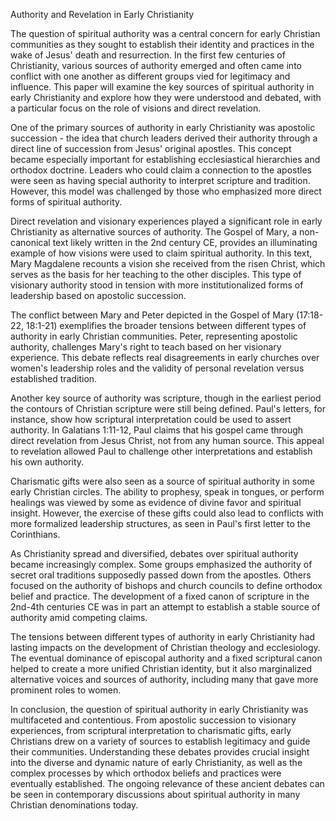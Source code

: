 Authority and Revelation in Early Christianity

The question of spiritual authority was a central concern for early Christian communities as they sought to establish their identity and practices in the wake of Jesus' death and resurrection. In the first few centuries of Christianity, various sources of authority emerged and often came into conflict with one another as different groups vied for legitimacy and influence. This paper will examine the key sources of spiritual authority in early Christianity and explore how they were understood and debated, with a particular focus on the role of visions and direct revelation.

One of the primary sources of authority in early Christianity was apostolic succession - the idea that church leaders derived their authority through a direct line of succession from Jesus' original apostles. This concept became especially important for establishing ecclesiastical hierarchies and orthodox doctrine. Leaders who could claim a connection to the apostles were seen as having special authority to interpret scripture and tradition. However, this model was challenged by those who emphasized more direct forms of spiritual authority.

Direct revelation and visionary experiences played a significant role in early Christianity as alternative sources of authority. The Gospel of Mary, a non-canonical text likely written in the 2nd century CE, provides an illuminating example of how visions were used to claim spiritual authority. In this text, Mary Magdalene recounts a vision she received from the risen Christ, which serves as the basis for her teaching to the other disciples. This type of visionary authority stood in tension with more institutionalized forms of leadership based on apostolic succession.

The conflict between Mary and Peter depicted in the Gospel of Mary (17:18-22, 18:1-21) exemplifies the broader tensions between different types of authority in early Christian communities. Peter, representing apostolic authority, challenges Mary's right to teach based on her visionary experience. This debate reflects real disagreements in early churches over women's leadership roles and the validity of personal revelation versus established tradition.

Another key source of authority was scripture, though in the earliest period the contours of Christian scripture were still being defined. Paul's letters, for instance, show how scriptural interpretation could be used to assert authority. In Galatians 1:11-12, Paul claims that his gospel came through direct revelation from Jesus Christ, not from any human source. This appeal to revelation allowed Paul to challenge other interpretations and establish his own authority.

Charismatic gifts were also seen as a source of spiritual authority in some early Christian circles. The ability to prophesy, speak in tongues, or perform healings was viewed by some as evidence of divine favor and spiritual insight. However, the exercise of these gifts could also lead to conflicts with more formalized leadership structures, as seen in Paul's first letter to the Corinthians.

As Christianity spread and diversified, debates over spiritual authority became increasingly complex. Some groups emphasized the authority of secret oral traditions supposedly passed down from the apostles. Others focused on the authority of bishops and church councils to define orthodox belief and practice. The development of a fixed canon of scripture in the 2nd-4th centuries CE was in part an attempt to establish a stable source of authority amid competing claims.

The tensions between different types of authority in early Christianity had lasting impacts on the development of Christian theology and ecclesiology. The eventual dominance of episcopal authority and a fixed scriptural canon helped to create a more unified Christian identity, but it also marginalized alternative voices and sources of authority, including many that gave more prominent roles to women.

In conclusion, the question of spiritual authority in early Christianity was multifaceted and contentious. From apostolic succession to visionary experiences, from scriptural interpretation to charismatic gifts, early Christians drew on a variety of sources to establish legitimacy and guide their communities. Understanding these debates provides crucial insight into the diverse and dynamic nature of early Christianity, as well as the complex processes by which orthodox beliefs and practices were eventually established. The ongoing relevance of these ancient debates can be seen in contemporary discussions about spiritual authority in many Christian denominations today.